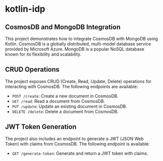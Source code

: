 # kotlin-idp

## CosmosDB and MongoDB Integration

This project demonstrates how to integrate CosmosDB with MongoDB using Kotlin. CosmosDB is a globally distributed, multi-model database service provided by Microsoft Azure. MongoDB is a popular NoSQL database known for its flexibility and scalability.

## CRUD Operations

The project exposes CRUD (Create, Read, Update, Delete) operations for interacting with CosmosDB. The following endpoints are available:

- `POST /create`: Create a new document in CosmosDB.
- `GET /read`: Read a document from CosmosDB.
- `PUT /update`: Update an existing document in CosmosDB.
- `DELETE /delete`: Delete a document from CosmosDB.

## JWT Token Generation

The project also includes an endpoint to generate a JWT (JSON Web Token) with claims from CosmosDB. The following endpoint is available:

- `GET /generate-token`: Generate and return a JWT token with claims.
